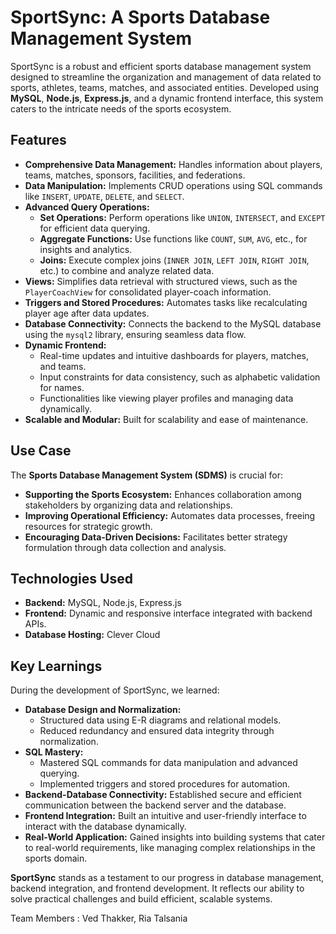 <h1><strong>SportSync: A Sports Database Management System</strong><br></h1>
<p align="left">
  
  SportSync is a robust and efficient sports database management system designed to streamline the organization and management of data related to sports, athletes, teams, matches, and associated entities. Developed using <strong>MySQL</strong>, <strong>Node.js</strong>, <strong>Express.js</strong>, and a dynamic frontend interface, this system caters to the intricate needs of the sports ecosystem.
</p>

<h2>Features</h2>
<ul>
  <li><strong>Comprehensive Data Management:</strong> Handles information about players, teams, matches, sponsors, facilities, and federations.</li>
  <li><strong>Data Manipulation:</strong> Implements CRUD operations using SQL commands like <code>INSERT</code>, <code>UPDATE</code>, <code>DELETE</code>, and <code>SELECT</code>.</li>
  <li><strong>Advanced Query Operations:</strong>
    <ul>
      <li><strong>Set Operations:</strong> Perform operations like <code>UNION</code>, <code>INTERSECT</code>, and <code>EXCEPT</code> for efficient data querying.</li>
      <li><strong>Aggregate Functions:</strong> Use functions like <code>COUNT</code>, <code>SUM</code>, <code>AVG</code>, etc., for insights and analytics.</li>
      <li><strong>Joins:</strong> Execute complex joins (<code>INNER JOIN</code>, <code>LEFT JOIN</code>, <code>RIGHT JOIN</code>, etc.) to combine and analyze related data.</li>
    </ul>
  </li>
  <li><strong>Views:</strong> Simplifies data retrieval with structured views, such as the <code>PlayerCoachView</code> for consolidated player-coach information.</li>
  <li><strong>Triggers and Stored Procedures:</strong> Automates tasks like recalculating player age after data updates.</li>
  <li><strong>Database Connectivity:</strong> Connects the backend to the MySQL database using the <code>mysql2</code> library, ensuring seamless data flow.</li>
  <li><strong>Dynamic Frontend:</strong>
    <ul>
      <li>Real-time updates and intuitive dashboards for players, matches, and teams.</li>
      <li>Input constraints for data consistency, such as alphabetic validation for names.</li>
      <li>Functionalities like viewing player profiles and managing data dynamically.</li>
    </ul>
  </li>
  <li><strong>Scalable and Modular:</strong> Built for scalability and ease of maintenance.</li>
</ul>

<h2>Use Case</h2>
<p>
  The <strong>Sports Database Management System (SDMS)</strong> is crucial for:
</p>
<ul>
  <li><strong>Supporting the Sports Ecosystem:</strong> Enhances collaboration among stakeholders by organizing data and relationships.</li>
  <li><strong>Improving Operational Efficiency:</strong> Automates data processes, freeing resources for strategic growth.</li>
  <li><strong>Encouraging Data-Driven Decisions:</strong> Facilitates better strategy formulation through data collection and analysis.</li>
</ul>

<h2>Technologies Used</h2>
<ul>
  <li><strong>Backend:</strong> MySQL, Node.js, Express.js</li>
  <li><strong>Frontend:</strong> Dynamic and responsive interface integrated with backend APIs.</li>
  <li><strong>Database Hosting:</strong> Clever Cloud</li>
</ul>

<h2>Key Learnings</h2>
<p>
  During the development of SportSync, we learned:
</p>
<ul>
  <li><strong>Database Design and Normalization:</strong>
    <ul>
      <li>Structured data using E-R diagrams and relational models.</li>
      <li>Reduced redundancy and ensured data integrity through normalization.</li>
    </ul>
  </li>
  <li><strong>SQL Mastery:</strong>
    <ul>
      <li>Mastered SQL commands for data manipulation and advanced querying.</li>
      <li>Implemented triggers and stored procedures for automation.</li>
    </ul>
  </li>
  <li><strong>Backend-Database Connectivity:</strong> Established secure and efficient communication between the backend server and the database.</li>
  <li><strong>Frontend Integration:</strong> Built an intuitive and user-friendly interface to interact with the database dynamically.</li>
  <li><strong>Real-World Application:</strong> Gained insights into building systems that cater to real-world requirements, like managing complex relationships in the sports domain.</li>
</ul>

<p>
  <strong>SportSync</strong> stands as a testament to our progress in database management, backend integration, and frontend development. It reflects our ability to solve practical challenges and build efficient, scalable systems.
</p>

<p>Team Members : Ved Thakker, Ria Talsania</p>
